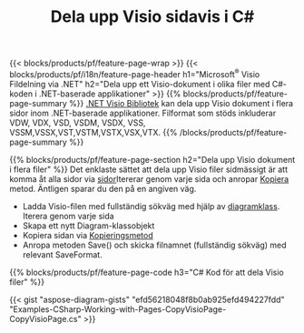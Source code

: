 ﻿---
title: Dela upp Visio sidavis i C#
url: /sv/net/splitter/
description: C# källkoder som förklarar hur du delar upp Microsoft Visio-filer i flera filer i Visual C#.NET-program
---
{{< blocks/products/pf/feature-page-wrap >}}
{{< blocks/products/pf/i18n/feature-page-header h1="Microsoft<sup>&reg;</sup> Visio Fildelning via .NET" h2="Dela upp ett Visio-dokument i olika filer med C#-koden i .NET-baserade applikationer" >}}
{{% blocks/products/pf/feature-page-summary %}}
[.NET Visio Bibliotek](/diagram/net/) kan dela upp Visio dokument i flera sidor inom .NET-baserade applikationer. Filformat som stöds inkluderar VDW, VDX, VSD, VSDM, VSDX, VSS, VSSM,VSSX,VST,VSTM,VSTX,VSX,VTX.
{{% /blocks/products/pf/feature-page-summary %}}

{{% blocks/products/pf/feature-page-section h2="Dela upp Visio dokument i flera filer" %}}
Det enklaste sättet att dela upp Visio filer sidmässigt är att komma åt alla sidor via [sidor](https://apireference.aspose.com/diagram/net/aspose.diagram/diagram/properties/pages)Itererar genom varje sida och anropar [Kopiera](https://apireference.aspose.com/diagram/net/aspose.diagram/page/methods/copy) metod. Äntligen sparar du den på en angiven väg. 

+ Ladda Visio-filen med fullständig sökväg med hjälp av [diagramklass](https://apireference.aspose.com/diagram/net/aspose.diagram/diagram).
Iterera genom varje sida
+ Skapa ett nytt Diagram-klassobjekt
+ Kopiera sidan via [Kopieringsmetod](https://apireference.aspose.com/diagram/net/aspose.diagram/page/methods/copy)
+ Anropa metoden Save() och skicka filnamnet (fullständig sökväg) med relevant SaveFormat.

{{% blocks/products/pf/feature-page-code h3="C# Kod för att dela Visio filer" %}}

{{< gist "aspose-diagram-gists" "efd56218048f8b0ab925efd494227fdd" "Examples-CSharp-Working-with-Pages-CopyVisioPage-CopyVisioPage.cs" >}}

